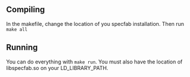 ## Compiling

In the makefile, change the location of you specfab installation. Then run `make all`

## Running
You can do everything with `make run`. You must also have the location of libspecfab.so on your LD_LIBRARY_PATH.
